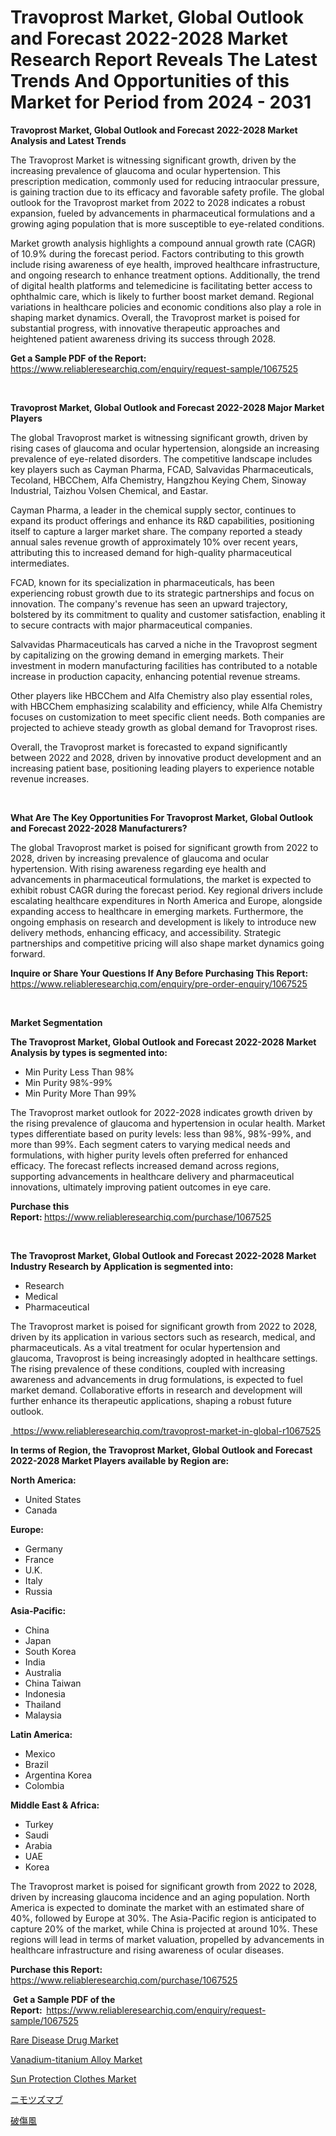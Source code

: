 <p><h1>Travoprost Market, Global Outlook and Forecast 2022-2028 Market Research Report Reveals The Latest Trends And Opportunities of this Market for Period from 2024 - 2031</h1></p><p><strong>Travoprost Market, Global Outlook and Forecast 2022-2028 Market Analysis and Latest Trends</strong></p>
<p><p>The Travoprost Market is witnessing significant growth, driven by the increasing prevalence of glaucoma and ocular hypertension. This prescription medication, commonly used for reducing intraocular pressure, is gaining traction due to its efficacy and favorable safety profile. The global outlook for the Travoprost market from 2022 to 2028 indicates a robust expansion, fueled by advancements in pharmaceutical formulations and a growing aging population that is more susceptible to eye-related conditions.</p><p>Market growth analysis highlights a compound annual growth rate (CAGR) of 10.9% during the forecast period. Factors contributing to this growth include rising awareness of eye health, improved healthcare infrastructure, and ongoing research to enhance treatment options. Additionally, the trend of digital health platforms and telemedicine is facilitating better access to ophthalmic care, which is likely to further boost market demand. Regional variations in healthcare policies and economic conditions also play a role in shaping market dynamics. Overall, the Travoprost market is poised for substantial progress, with innovative therapeutic approaches and heightened patient awareness driving its success through 2028.</p></p>
<p><strong>Get a Sample PDF of the Report:&nbsp;</strong> <a href="https://www.reliableresearchiq.com/enquiry/request-sample/1067525">https://www.reliableresearchiq.com/enquiry/request-sample/1067525</a></p>
<p>&nbsp;</p>
<p><strong>Travoprost Market, Global Outlook and Forecast 2022-2028 Major Market Players</strong></p>
<p><p>The global Travoprost market is witnessing significant growth, driven by rising cases of glaucoma and ocular hypertension, alongside an increasing prevalence of eye-related disorders. The competitive landscape includes key players such as Cayman Pharma, FCAD, Salvavidas Pharmaceuticals, Tecoland, HBCChem, Alfa Chemistry, Hangzhou Keying Chem, Sinoway Industrial, Taizhou Volsen Chemical, and Eastar.</p><p>Cayman Pharma, a leader in the chemical supply sector, continues to expand its product offerings and enhance its R&D capabilities, positioning itself to capture a larger market share. The company reported a steady annual sales revenue growth of approximately 10% over recent years, attributing this to increased demand for high-quality pharmaceutical intermediates.</p><p>FCAD, known for its specialization in pharmaceuticals, has been experiencing robust growth due to its strategic partnerships and focus on innovation. The company's revenue has seen an upward trajectory, bolstered by its commitment to quality and customer satisfaction, enabling it to secure contracts with major pharmaceutical companies.</p><p>Salvavidas Pharmaceuticals has carved a niche in the Travoprost segment by capitalizing on the growing demand in emerging markets. Their investment in modern manufacturing facilities has contributed to a notable increase in production capacity, enhancing potential revenue streams.</p><p>Other players like HBCChem and Alfa Chemistry also play essential roles, with HBCChem emphasizing scalability and efficiency, while Alfa Chemistry focuses on customization to meet specific client needs. Both companies are projected to achieve steady growth as global demand for Travoprost rises.</p><p>Overall, the Travoprost market is forecasted to expand significantly between 2022 and 2028, driven by innovative product development and an increasing patient base, positioning leading players to experience notable revenue increases.</p></p>
<p>&nbsp;</p>
<p><strong>What Are The Key Opportunities For Travoprost Market, Global Outlook and Forecast 2022-2028 Manufacturers?</strong></p>
<p><p>The global Travoprost market is poised for significant growth from 2022 to 2028, driven by increasing prevalence of glaucoma and ocular hypertension. With rising awareness regarding eye health and advancements in pharmaceutical formulations, the market is expected to exhibit robust CAGR during the forecast period. Key regional drivers include escalating healthcare expenditures in North America and Europe, alongside expanding access to healthcare in emerging markets. Furthermore, the ongoing emphasis on research and development is likely to introduce new delivery methods, enhancing efficacy, and accessibility. Strategic partnerships and competitive pricing will also shape market dynamics going forward.</p></p>
<p><strong>Inquire or Share Your Questions If Any Before Purchasing This Report:</strong> <a href="https://www.reliableresearchiq.com/enquiry/pre-order-enquiry/1067525">https://www.reliableresearchiq.com/enquiry/pre-order-enquiry/1067525</a></p>
<p>&nbsp;</p>
<p><strong>Market Segmentation</strong></p>
<p><strong>The Travoprost Market, Global Outlook and Forecast 2022-2028 Market Analysis by types is segmented into:</strong></p>
<p><ul><li>Min Purity Less Than 98%</li><li>Min Purity 98%-99%</li><li>Min Purity More Than 99%</li></ul></p>
<p><p>The Travoprost market outlook for 2022-2028 indicates growth driven by the rising prevalence of glaucoma and hypertension in ocular health. Market types differentiate based on purity levels: less than 98%, 98%-99%, and more than 99%. Each segment caters to varying medical needs and formulations, with higher purity levels often preferred for enhanced efficacy. The forecast reflects increased demand across regions, supporting advancements in healthcare delivery and pharmaceutical innovations, ultimately improving patient outcomes in eye care.</p></p>
<p><strong>Purchase this Report:&nbsp;</strong><a href="https://www.reliableresearchiq.com/purchase/1067525">https://www.reliableresearchiq.com/purchase/1067525</a></p>
<p>&nbsp;</p>
<p><strong>The Travoprost Market, Global Outlook and Forecast 2022-2028 Market Industry Research by Application is segmented into:</strong></p>
<p><ul><li>Research</li><li>Medical</li><li>Pharmaceutical</li></ul></p>
<p><p>The Travoprost market is poised for significant growth from 2022 to 2028, driven by its application in various sectors such as research, medical, and pharmaceuticals. As a vital treatment for ocular hypertension and glaucoma, Travoprost is being increasingly adopted in healthcare settings. The rising prevalence of these conditions, coupled with increasing awareness and advancements in drug formulations, is expected to fuel market demand. Collaborative efforts in research and development will further enhance its therapeutic applications, shaping a robust future outlook.</p></p>
<p><a href="https://www.reliableresearchiq.com/travoprost-market-in-global-r1067525">&nbsp;https://www.reliableresearchiq.com/travoprost-market-in-global-r1067525</a></p>
<p><strong>In terms of Region, the Travoprost Market, Global Outlook and Forecast 2022-2028 Market Players available by Region are:</strong></p>
<p>
    <p> <strong> North America: </strong>
        <ul>
            <li>United States</li>
            <li>Canada</li>
        </ul>
        </p> 
    <p> <strong> Europe: </strong>
        <ul>
            <li>Germany</li>
            <li>France</li>
            <li>U.K.</li>
            <li>Italy</li>
            <li>Russia</li>
        </ul>
        </p> 
    <p> <strong> Asia-Pacific: </strong>
        <ul>
            <li>China</li>
            <li>Japan</li>
            <li>South Korea</li>
            <li>India</li>
            <li>Australia</li>
            <li>China Taiwan</li>
            <li>Indonesia</li>
            <li>Thailand</li>
            <li>Malaysia</li>
        </ul>
        </p> 
    <p> <strong> Latin America: </strong>
        <ul>
            <li>Mexico</li>
            <li>Brazil</li>
            <li>Argentina Korea</li>
            <li>Colombia</li>
        </ul>
        </p> 
    <p> <strong> Middle East & Africa: </strong>
        <ul>
            <li>Turkey</li>
            <li>Saudi</li>
            <li>Arabia</li>
            <li>UAE</li>
            <li>Korea</li>
        </ul>
    </p>
    </p>
<p><p>The Travoprost market is poised for significant growth from 2022 to 2028, driven by increasing glaucoma incidence and an aging population. North America is expected to dominate the market with an estimated share of 40%, followed by Europe at 30%. The Asia-Pacific region is anticipated to capture 20% of the market, while China is projected at around 10%. These regions will lead in terms of market valuation, propelled by advancements in healthcare infrastructure and rising awareness of ocular diseases.</p></p>
<p><strong>Purchase this Report: </strong><a href="https://www.reliableresearchiq.com/purchase/1067525">https://www.reliableresearchiq.com/purchase/1067525</a></p>
<p>&nbsp;<strong>Get a Sample PDF of the Report:&nbsp;&nbsp;</strong><a href="https://www.reliableresearchiq.com/enquiry/request-sample/1067525">https://www.reliableresearchiq.com/enquiry/request-sample/1067525</a></p>
<p><strong></strong></p>
<p><p><a href="https://www.linkedin.com/pulse/rare-disease-drug-market-share-analysis-growth-trends-fuwff?trackingId=XtjlhXFgRwec8Ivf%2BqPEJw%3D%3D">Rare Disease Drug Market</a></p><p><a href="https://issuu.com/reportprime-2/docs/vanadium-titanium-alloy-market-size_28bd3590b0d055">Vanadium-titanium Alloy Market</a></p><p><a href="https://medium.com/@bernadette.hunter4468/future-trends-in-global-sun-protection-clothes-market-market-insights-and-analysis-from-2024-to-242e0c437ba7">Sun Protection Clothes Market</a></p><p><a href="https://medium.com/@leigh4852023/%E5%B8%82%E5%A0%B4%E3%81%AE%E5%8B%95%E5%90%91%E3%81%A82024%E5%B9%B4%E3%81%8B%E3%82%892031%E5%B9%B4%E3%81%BE%E3%81%A7%E3%81%AE%E3%82%B0%E3%83%AD%E3%83%BC%E3%83%90%E3%83%AB%E3%83%8B%E3%83%A2%E3%83%88%E3%82%BA%E3%83%9E%E3%83%96%E5%B8%82%E5%A0%B4%E3%82%BB%E3%82%AF%E3%82%BF%E3%83%BC%E3%81%AE%E5%B0%86%E6%9D%A5%E3%81%AE%E3%83%88%E3%83%AC%E3%83%B3%E3%83%89%E3%81%AE%E4%BA%88%E6%B8%AC-0ba08153fca9">ニモツズマブ</a></p><p><a href="https://medium.com/@leigh4852023/%E3%83%86%E3%82%BF%E3%83%8A%E3%82%B9%E7%94%A3%E6%A5%AD%E5%88%86%E6%9E%90%E5%A0%B1%E5%91%8A%E6%9B%B8-%E3%82%A2%E3%83%97%E3%83%AA%E3%82%B1%E3%83%BC%E3%82%B7%E3%83%A7%E3%83%B3-%E5%9C%B0%E5%9F%9F-%E7%AB%B6%E4%BA%89%E6%88%A6%E7%95%A5%E3%81%AB%E3%82%88%E3%82%8B%E5%B8%82%E5%A0%B4%E8%A6%8F%E6%A8%A1-%E5%B8%82%E5%A0%B4%E3%82%B7%E3%82%A7%E3%82%A2-%E3%83%88%E3%83%AC%E3%83%B3%E3%83%89-2024-2031-5ecd76bf67f6">破傷風</a></p></p>